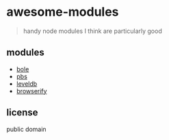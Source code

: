 # awesome-modules

> handy node modules I think are particularly good

## modules

- [bole](https://github.com/rvagg/bole)
- [pbs](https://github.com/mafintosh/pbs)
- [leveldb](https://github.com/level/level)
- [browserify](https://npmjs.com/package/browserify)

## license

public domain
